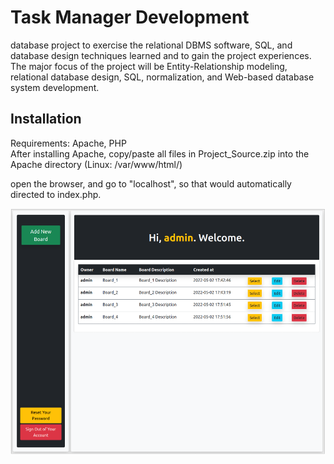 # Task Manager Development
 database project to exercise the relational DBMS  software, SQL, and database design techniques learned and to gain the project experiences. The  major focus of the project will be Entity-Relationship modeling, relational database design, SQL,  normalization, and Web-based database system development.  

## Installation

Requirements: Apache, PHP  
After installing Apache, copy/paste all files in Project_Source.zip into the Apache directory (Linux: /var/www/html/)  
  
open the browser, and go to "localhost", so that would automatically directed to index.php.
  
![demo](https://raw.githubusercontent.com/armixz/Task-Manager-Development/main/demo.PNG)
